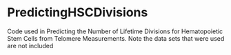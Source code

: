 # PredictingHSCDivisions
Code used in Predicting the Number of Lifetime Divisions for Hematopoietic Stem Cells from Telomere Measurements. Note the data sets that were used are not included

